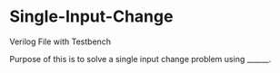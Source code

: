 # Single-Input-Change

Verilog File with Testbench

Purpose of this is to solve a single input change problem using ______.
